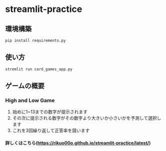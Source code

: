 # streamlit-practice

## 環境構築
```bash
pip install requirements.py
```
## 使い方
```bash
stremlit run card_games_app.py
```

## ゲームの概要
### High and Low Game
1. 始めに1~13までの数字が提示されます
2. その次に提示される数字がその数字より大きいか小さいかを予測して選択します
3. これを3回繰り返して正答率を競います

#### 詳しくはこちら(https://rikuo00o.github.io/streamlit-practice/latest/)